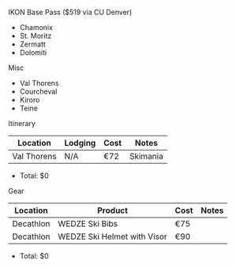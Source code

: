 
IKON Base Pass ($519 via CU Denver)
- Chamonix
- St. Moritz
- Zermatt
- Dolomiti

Misc
- Val Thorens
- Courcheval
- Kiroro
- Teine


Itinerary

| Location | Lodging | Cost | Notes |
| -------- | ------- | ---- | ----- |
| Val Thorens | N/A | €72 | Skimania |


- Total: $0

Gear

| Location | Product | Cost | Notes |
| -------- | ------- | ---- | ----- |
| Decathlon | WEDZE Ski Bibs | €75 | | 
| Decathlon | WEDZE Ski Helmet with Visor | €90 | |


- Total: $0
